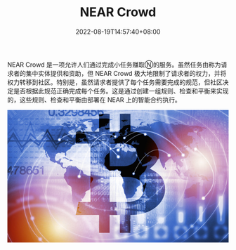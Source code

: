 ﻿---
title: "NEAR Crowd"
description: "NEAR Crowd 是一项允许人们通过完成小任务赚取Ⓝ的服务。虽然任务由称为请求者的集中实体提供和资助，但 NEAR Crowd 极大地限制了请求者的权力，并将权力转移到社区。"
date: 2022-08-19T14:57:40+08:00
lastmod: 2022-08-19T14:57:40+08:00
draft: false
authors: ["Simon"]
featuredImage: "near-crowd.png"
tags: ["Other","NEAR Crowd"]
categories: ["nfts"]
nfts: ["Other"]
blockchain: "NEAR"
website: "https://nearcrowd.com/"
twitter: "https://twitter.com/nearcrowd"
discord: ""
telegram: ""
github: ""
youtube: ""
twitch: ""
facebook: ""
instagram: ""
reddit: ""
medium: ""
steam: ""
gitbook: ""
googleplay: ""
appstore: ""
status: "Live"
weight: 
lightgallery: true
toc: true
pinned: false
recommend: false
recommend1: false
---
NEAR Crowd 是一项允许人们通过完成小任务赚取Ⓝ的服务。虽然任务由称为请求者的集中实体提供和资助，但 NEAR Crowd 极大地限制了请求者的权力，并将权力转移到社区。特别是，虽然请求者提供了每个任务需要完成的规范，但社区决定是否根据此规范正确完成每个任务。这是通过创建一组规则、检查和平衡来实现的，这些规则、检查和平衡由部署在 NEAR 上的智能合约执行。

![配图](2efd509e3b7c23987226df219f40d100.jpg)